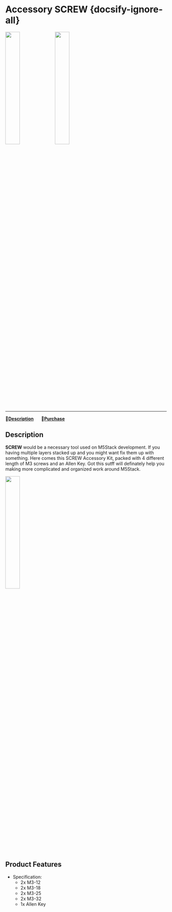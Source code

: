 # Accessory SCREW {docsify-ignore-all}

<img src="assets/img/product_pics/accessory/screw/screw_p1.png" width="30%" height="30%">

<img src="assets/img/product_pics/accessory/screw/screw_p2.png" width="30%" height="30%">

***

:memo:**[Description](#Description)**&nbsp;&nbsp;&nbsp;&nbsp;&nbsp;&nbsp;🛒**[Purchase](https://www.aliexpress.com/store/product/M5Stack-Official-New-8-PCS-M3-12-18-25-32-Screw-With-Allen-Key-For-Arduino/3226069_33006277625.html?spm=2114.12010615.8148356.2.aba627e0xBFVVt)**

## Description

**SCREW** would be a necessary tool used on M5Stack development. If you having multiple layers stacked up and you might want fix them up with something. Here comes this SCREW Accessory Kit, packed with 4 different length of M3 screws and an Allen Key. Got this sutff will definately help you making more complicated and organized work around M5Stack.

<img src="assets/img/product_pics/accessory/screw/screw_p3.png" width="30%" height="30%">

## Product Features

-  Specification:
      - 2x M3-12
      - 2x M3-18
      - 2x M3-25
      - 2x M3-32
      - 1x Allen Key

